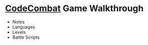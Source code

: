 # [CodeCombat](https://codecombat.com/) Game Walkthrough

* Notes
* Languages
* Levels
* Battle Scripts
